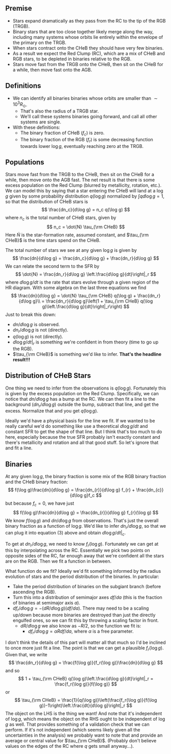 ## Premise

- Stars expand dramatically as they pass from the RC to the tip of the RGB (TRGB).
- Binary stars that are too close together likely merge along the way, including many systems whose orbits lie entirely within the envelope of the primary on the TRGB.
- When stars contract onto the CHeB they should have very few binaries.
- As a result we expect the Red Clump (RC), which are a mix of CHeB and RGB stars, to be depleted in binaries relative to the RGB.
- Stars move fast from the TRGB onto the CHeB, then sit on the CHeB for a while, then move fast onto the AGB.

## Definitions

- We can identify all binaries binaries whose orbits are smaller than  $\sim 10^3 R_\odot$.
  - That's also the radius of a TRGB star.
  - We'll call these systems binaries going forward, and call all other systems are single.
- With these definitions:
  -  The binary fraction of CHeB ($f_c$) is zero.
  -  The binary fraction of the RGB ($f_r$) is some decreasing function towards lower $\log g$, eventually reaching zero at the TRGB.

## Populations

Stars move fast from the TRGB to the CHeB, then sit on the CHeB for a while, then move onto the AGB fast. The net result is that there is some excess population on the Red Clump (blurred by metallicity, rotation, etc.). We can model this by saying that a star entering the CHeB will land at a $\log g$ given by some probability distribution $q(\log g)$ normalized by $\int qd\log g=1$, so that the distribution of CHeB stars is
$$
\frac{dn_c}{d\log g} = n_c q(\log g)
$$
where $n_c$ is the total number of CHeB stars, given by
$$
n_c = \dot{N} \tau_{\rm CHeB}
$$
Here $\dot{N}$ is the star-formation rate, assumed constant, and $\tau_{\rm CHeB}$ is the time stars spend on the CHeB.

The total number of stars we see at any given $\log g$ is given by
$$
\frac{dn}{d\log g} = \frac{dn_c}{d\log g} + \frac{dn_r}{d\log g}
$$
We can relate the second term to the SFR by
$$
\dot{N} = \frac{dn_r}{d\log g} \left.\frac{d\log g}{dt}\right|_r
$$
where $d\log g/dt$ is the rate that stars evolve through a given region of the HR diagram. With some algebra on the last three equations we find
$$
\frac{dn}{d\log g} = \dot{N} \tau_{\rm CHeB} q(\log g) + \frac{dn_r}{d\log g}\\
= \frac{dn_r}{d\log g}\left(1 + \tau_{\rm CHeB} q(\log g)\left.\frac{d\log g}{dt}\right|_r\right)
$$
Just to break this down:

- $dn/d\log g$ is observed.
- $dn_r/d\log g$ is not (directly).
- $q(\log g)$ is not (directly).
- $d\log g/dt|_r$ is something we're confident in from theory (time to go up the RGB).
- $\tau_{\rm CHeB}$ is something we'd like to infer. **That's the headline result!!!**

## Distribution of CHeB Stars

One thing we need to infer from the observations is $q(\log g)$. Fortunately this is given by the excess population on the Red Clump. Specifically, we can notice that $dn/d\log g$ has a bump at the RC. We can then fit a line to the background ($dn_r/d\log g$) outside the bump, subtract that line, and get the excess. Normalize that and you get $q(\log g)$.

Ideally we'd have a physical basis for the line we fit. If we wanted to be really careful we'd do something like use a theoretical $d\log g/dt$ and constant SFR to get the shape of that line. But I think that's too much to do here, especially because the true SFR probably isn't exactly constant and there's metallicity and rotation and all that good stuff. So let's ignore that and fit a line.

## Binaries

At any given $\log g$, the binary fraction is some mix of the RGB binary fraction and the CHeB binary fraction:
$$
f(\log g)\frac{dn}{d\log g} = \frac{dn_{r}}{d\log g} f_{r} + \frac{dn_{c}}{d\log g}f_c
$$
but because $f_c = 0$, we have just
$$
f(\log g)\frac{dn}{d\log g} = \frac{dn_{r}}{d\log g} f_{r}(\log g)
$$
We know $f(\log g)$ and $dn/d\log g$ from observations. That's just the overall binary fraction as a function of $\log g$. We'd like to infer $dn_r/d\log g$, so that we can plug it into equation (3) above and obtain $d\log g/dt|_c$.

To get at $dn_r/d\log g$, we need to know $f_r(\log g)$. Fortunately we can get at this by interpolating across the RC. Essentially we pick two points on opposite sides of the RC, far enough away that we're confident all the stars are on the RGB. Then we fit a function in between.

What function do we fit? Ideally we'd fit something informed by the radius evolution of stars and the period distribution of the binaries. In particular:

- Take the period distribution of binaries on the subgiant branch (before ascending the RGB).
- Turn this into a distribution of semimajor axes $df/da$ (this is the fraction of binaries at semimajor axis $a$).
- $df_r/d\log g = -(dR/d\log g)(df/da)$. There may need to be a scaling up/down because more binaries are destroyed than just the directly engulfed ones, so we can fit this by throwing a scaling factor in front.
  - $dR/d\log g$ we also know as $-R/2$, so the function we fit is:
    - $df_r/d\log g = \alpha R df/da$, where $\alpha$ is a free parameter.

I don't think the details of this part will matter all that much so I'd be inclined to once more just fit a line. The point is that we can get a plausible $f_r(\log g)$. Given that, we write
$$
\frac{dn_r}{d\log g} = \frac{f(\log g)}{f_r(\log g)}\frac{dn}{d\log g}
$$
and so
$$
1 + \tau_{\rm CHeB} q(\log g)\left.\frac{d\log g}{dt}\right|_r = \frac{f_r(\log g)}{f(\log g)}
$$
or
$$
 \tau_{\rm CHeB} = \frac{1}{q(\log g)}\left(\frac{f_r(\log g)}{f(\log g)}-1\right)\left.\frac{dt}{d\log g}\right|_r
$$
The object on the LHS is the thing we want! And note that it's independent of $\log g$, which means the object on the RHS ought to be independent of $\log g$ as well. That provides something of a validation check that we can perform. If it's not independent (which seems likely given all the uncertainties in the analysis) we probably want to note that and provide an average or central value for $\tau_{\rm CHeB}$. (Probably don't believe values on the edges of the RC where $q$ gets small anyway...).





